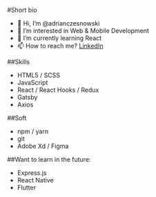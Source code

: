  #Short bio
 - 👋 Hi, I’m @adrianczesnowski
 - 👀 I’m interested in Web & Mobile Development
 - 🌱 I’m currently learning React
 - 📫 How to reach me? [LinkedIn](https://www.linkedin.com/in/adrian-czesnowski-2a782816a/)

##Skills
 * HTML5 / SCSS
 * JavaScript
 * React / React Hooks / Redux
 * Gatsby
 * Axios

##Soft
 * npm / yarn
 * git
 * Adobe Xd / Figma

##Want to learn in the future:
 * Express.js
 * React Native
 * Flutter
 
